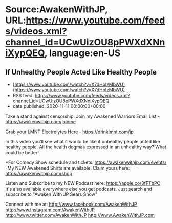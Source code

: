 # Source:AwakenWithJP, URL:https://www.youtube.com/feeds/videos.xml?channel_id=UCwUizOU8pPWXdXNniXypQEQ, language:en-US

## If Unhealthy People Acted Like Healthy People
 - [https://www.youtube.com/watch?v=X7dHolzMbWU](https://www.youtube.com/watch?v=X7dHolzMbWU)
 - RSS feed: https://www.youtube.com/feeds/videos.xml?channel_id=UCwUizOU8pPWXdXNniXypQEQ
 - date published: 2020-11-11 00:00:00+00:00

Take a stand against censorship. Join my Awakened Warriors Email List - https://awakenwithjp.com/joinme

Grab your LMNT Electrolytes Here - https://drinklmnt.com/jp

In this video you’ll see what it would be like if unhealthy people acted like healthy people. All the health dogmas expressed in an unhealthy way? What could be better!

*For Comedy Show schedule and tickets: https://awakenwithjp.com/events/
-My NEW Awakened Shirts are available! Claim yours here: https://awakenwithjp.com/shop

Listen and Subscribe to my NEW Podcast here: 
https://apple.co/3fFTbPC
It's also available everywhere else you get podcasts. Just search and subscribe to "Awaken With JP Sears Show"

Connect with me at: 
http://www.facebook.com/AwakenWithJP
http://www.Instagram.com/AwakenWithJP
http://www.twitter.com/AwakenWithJP
http://www.AwakenWithJP.com

